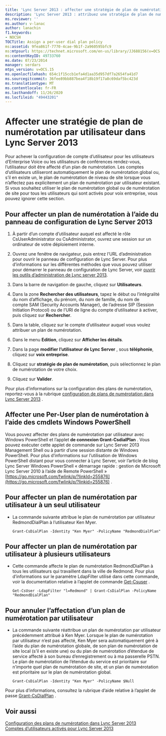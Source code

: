 ```yaml
---
title: 'Lync Server 2013 : affecter une stratégie de plan de numérotation par utilisateur'
description: 'Lync Server 2013 : attribuez une stratégie de plan de numérotation par utilisateur.'
ms.reviewer: ''
ms.author: v-lanac
author: lanachin
f1.keywords:
- NOCSH
TOCTitle: Assign a per-user dial plan policy
ms:assetid: 9fea861f-7770-4cae-9b1f-2a960595bfc9
ms:mtpsurl: https://technet.microsoft.com/en-us/library/JJ688156(v=OCS.15)
ms:contentKeyID: 49733760
ms.date: 07/23/2014
manager: serdars
mtps_version: v=OCS.15
ms.openlocfilehash: 654c1f15ccb1efa4d1aa35d957df7a2654fa41d7
ms.sourcegitcommit: 36fee89bb887bea4f18b19f17a8c69daf5bc423d
ms.translationtype: MT
ms.contentlocale: fr-FR
ms.lasthandoff: 11/26/2020
ms.locfileid: "49443201"
---
```

# <a name="assign-a-per-user-dial-plan-policy-in-lync-server-2013"></a>Affecter une stratégie de plan de numérotation par utilisateur dans Lync Server 2013

 


Pour achever la configuration de compte d’utilisateur pour les utilisateurs d’Enterprise Voice ou les utilisateurs de conférences rendez-vous, l’utilisateur doit être affecté d’un plan de numérotation. Les comptes d’utilisateurs utiliseront automatiquement le plan de numérotation global ou, s’il en existe un, le plan de numérotation de niveau de site lorsque vous n’affectez pas explicitement un plan de numérotation par utilisateur existant. Si vous souhaitez utiliser le plan de numérotation global ou de numérotation de site pour tous les utilisateurs qui sont activés pour voix entreprise, vous pouvez ignorer cette section.

## <a name="to-assign-a-dial-plan-by-using-the-lync-server-2013-control-panel"></a>Pour affecter un plan de numérotation à l’aide du panneau de configuration de Lync Server 2013

1.  À partir d’un compte d’utilisateur auquel est affecté le rôle CsUserAdministrator ou CsAdministrator, ouvrez une session sur un ordinateur de votre déploiement interne.

2.  Ouvrez une fenêtre de navigateur, puis entrez l’URL d’administration pour ouvrir le panneau de configuration de Lync Server. Pour plus d’informations sur les différentes méthodes que vous pouvez utiliser pour démarrer le panneau de configuration de Lync Server, voir [ouvrir les outils d’administration de Lync server 2013](lync-server-2013-open-lync-server-administrative-tools.md).

3.  Dans la barre de navigation de gauche, cliquez sur **Utilisateurs**.

4.  Dans la zone **Rechercher des utilisateurs**, tapez le début ou l’intégralité du nom d’affichage, du prénom, du nom de famille, du nom de compte SAM (Security Accounts Manager), de l’adresse SIP (Session Initiation Protocol) ou de l’URI de ligne du compte d’utilisateur à activer, puis cliquez sur **Rechercher**.

5.  Dans la table, cliquez sur le compte d’utilisateur auquel vous voulez attribuer un plan de numérotation.

6.  Dans le menu **Edition**, cliquez sur **Afficher les détails**.

7.  Dans la page **modifier l’utilisateur de Lync Server** , sous **téléphonie**, cliquez sur **voix entreprise**.

8.  Cliquez sur **stratégie de plan de numérotation**, puis sélectionnez le plan de numérotation de votre choix.

9.  Cliquez sur **Valider**.

Pour plus d’informations sur la configuration des plans de numérotation, reportez-vous à la rubrique [configuration de plans de numérotation dans Lync Server 2013](lync-server-2013-configuring-dial-plans.md) .

## <a name="assign-a-per-user-dial-plan-by-using-windows-powershell-cmdlets"></a>Affecter une Per-User plan de numérotation à l’aide des cmdlets Windows PowerShell

Vous pouvez affecter des plans de numérotation par utilisateur avec Windows PowerShell et l’applet **de connexion Grant-CsdialPlan** . Vous pouvez exécuter cette applet de commande sur Lync Server 2013 Management Shell ou à partir d’une session distante de Windows PowerShell. Pour plus d’informations sur l’utilisation de Windows PowerShell distant pour vous connecter à Lync Server, voir l’article de blog Lync Server Windows PowerShell « démarrage rapide : gestion de Microsoft Lync Server 2010 à l’aide de Remote PowerShell » [https://go.microsoft.com/fwlink/p/?linkId=255876](https://go.microsoft.com/fwlink/p/?linkid=255876) .

## <a name="to-assign-a-per-user-dial-plan-to-a-single-user"></a>Pour affecter un plan de numérotation par utilisateur à un seul utilisateur

  - La commande suivante attribue le plan de numérotation par utilisateur RedmondDialPlan à l’utilisateur Ken Myer.
    
        Grant-CsDialPlan -Identity "Ken Myer" -PolicyName "RedmondDialPlan"

## <a name="to-assign-a-per-user-dial-plan-to-multiple-users"></a>Pour affecter un plan de numérotation par utilisateur à plusieurs utilisateurs

  - Cette commande affecte le plan de numérotation RedmondDialPlan à tous les utilisateurs qui travaillent dans la ville de Redmond. Pour plus d’informations sur le paramètre LdapFilter utilisé dans cette commande, voir la documentation relative à l’applet de commande [Get-Csuser](https://technet.microsoft.com/library/gg398125\(v=ocs.15\)) .
    
        Get-CsUser -LdapFilter "l=Redmond" | Grant-CsDialPlan -PolicyName "RedmondDialPlan"

## <a name="to-unassign-a-per-user-dial-plan"></a>Pour annuler l’affectation d’un plan de numérotation par utilisateur

  - La commande suivante réattribue un plan de numérotation par utilisateur précédemment attribué à Ken Myer. Lorsque le plan de numérotation par utilisateur n’est pas affecté, Ken Myer sera automatiquement géré à l’aide du plan de numérotation globale, de son plan de numérotation de site local (s’il en existe une) ou du plan de numérotation d’étendue de service affecté à son bureau d’enregistrement ou à ma passerelle PSTN. Le plan de numérotation de l’étendue du service est prioritaire sur n’importe quel plan de numérotation de site, et un plan de numérotation est prioritaire sur le plan de numérotation global.
    
        Grant-CsDialPlan -Identity "Ken Myer" -PolicyName $Null

Pour plus d’informations, consultez la rubrique d’aide relative à l’applet de passe [Grant-CsDialPlan](https://technet.microsoft.com/library/gg398547\(v=ocs.15\)) .

## <a name="see-also"></a>Voir aussi


[Configuration des plans de numérotation dans Lync Server 2013](lync-server-2013-configuring-dial-plans.md)  
[Comptes d’utilisateurs activés pour Lync Server 2013](lync-server-2013-user-accounts-enabled-for-lync-server.md)


